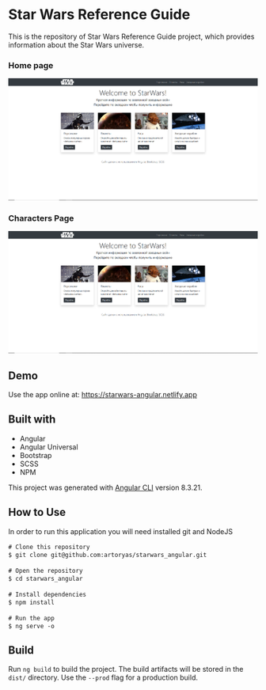 # Star Wars Reference Guide

This is the repository of Star Wars Reference Guide project, which provides information about the Star Wars universe.

### Home page
![Star Wars Home Page](src/assets/homepage.PNG)

### Characters Page
![Star Wars Home Page](src/assets/homepage.PNG)

## Demo 
Use the app online at: https://starwars-angular.netlify.app

## Built with
* Angular
* Angular Universal
* Bootstrap
* SCSS
* NPM

This project was generated with [Angular CLI](https://github.com/angular/angular-cli) version 8.3.21.

## How to Use
In order to run this application you will need installed git and NodeJS

```
# Clone this repository
$ git clone git@github.com:artoryas/starwars_angular.git

# Open the repository
$ cd starwars_angular

# Install dependencies
$ npm install

# Run the app
$ ng serve -o
```


## Build

Run `ng build` to build the project. The build artifacts will be stored in the `dist/` directory. Use the `--prod` flag for a production build.


